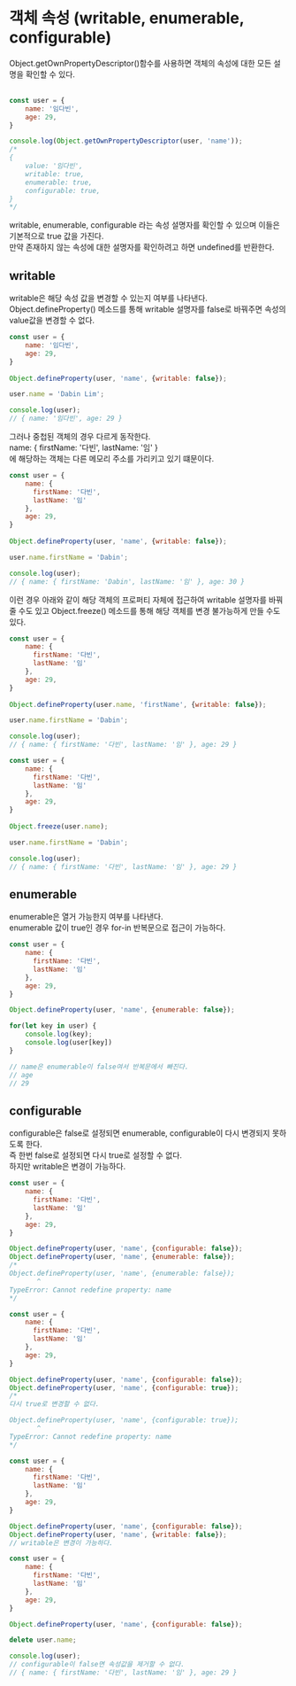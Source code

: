 # 객체 속성 (writable, enumerable, configurable)

Object.getOwnPropertyDescriptor()함수를 사용하면 객체의 속성에 대한 모든 설명을 확인할 수 있다.<br><br>

```js
const user = {
    name: '임다빈',
    age: 29,
}

console.log(Object.getOwnPropertyDescriptor(user, 'name'));
/*
{
    value: '임다빈',
    writable: true,
    enumerable: true,
    configurable: true,
}
*/
```

writable, enumerable, configurable 라는 속성 설명자를 확인할 수 있으며 이들은 기본적으로 true 값을 가진다.<br>
만약 존재하지 않는 속성에 대한 설명자를 확인하려고 하면 undefined를 반환한다.

## writable
writable은 해당 속성 값을 변경할 수 있는지 여부를 나타낸다.<br>
Object.defineProperty() 메소드를 통해 writable 설명자를 false로 바꿔주면 속성의 value값을 변경할 수 없다.
```js
const user = {
    name: '임다빈',
    age: 29,
}
  
Object.defineProperty(user, 'name', {writable: false});

user.name = 'Dabin Lim';

console.log(user);
// { name: '임다빈', age: 29 }
```

그러나 중첩된 객체의 경우 다르게 동작한다.<br>
name: {
      firstName: '다빈',
      lastName: '임'
    }<br>
에 해당하는 객체는 다른 메모리 주소를 가리키고 있기 떄문이다.
```js
const user = {
    name: {
      firstName: '다빈',
      lastName: '임'
    },
    age: 29,
}
  
Object.defineProperty(user, 'name', {writable: false});

user.name.firstName = 'Dabin';

console.log(user);
// { name: { firstName: 'Dabin', lastName: '임' }, age: 30 }
```

이런 경우 아래와 같이 해당 객체의 프로퍼티 자체에 접근하여 writable 설명자를 바꿔줄 수도 있고 Object.freeze() 메소드를 통해 해당 객체를 변경 불가능하게 만들 수도 있다.
```js
const user = {
    name: {
      firstName: '다빈',
      lastName: '임'
    },
    age: 29,
}
  
Object.defineProperty(user.name, 'firstName', {writable: false});

user.name.firstName = 'Dabin';

console.log(user);
// { name: { firstName: '다빈', lastName: '임' }, age: 29 }
```

```js
const user = {
    name: {
      firstName: '다빈',
      lastName: '임'
    },
    age: 29,
}
  
Object.freeze(user.name);

user.name.firstName = 'Dabin';

console.log(user);
// { name: { firstName: '다빈', lastName: '임' }, age: 29 }
```

## enumerable
enumerable은 열거 가능한지 여부를 나타낸다.<br>
enumerable 값이 true인 경우 for-in 반복문으로 접근이 가능하다.

```js
const user = {
    name: {
      firstName: '다빈',
      lastName: '임'
    },
    age: 29,
}

Object.defineProperty(user, 'name', {enumerable: false});

for(let key in user) {
    console.log(key);
    console.log(user[key])
}

// name은 enumerable이 false여서 반복문에서 빠진다.
// age
// 29
```

## configurable

configurable은 false로 설정되면 enumerable, configurable이 다시 변경되지 못하도록 한다.<br>
즉 한번 false로 설정되면 다시 true로 설정할 수 없다.<br>
하지만 writable은 변경이 가능하다.

```js
const user = {
    name: {
      firstName: '다빈',
      lastName: '임'
    },
    age: 29,
}

Object.defineProperty(user, 'name', {configurable: false});
Object.defineProperty(user, 'name', {enumerable: false});
/*
Object.defineProperty(user, 'name', {enumerable: false});
       ^
TypeError: Cannot redefine property: name
*/
```

```js
const user = {
    name: {
      firstName: '다빈',
      lastName: '임'
    },
    age: 29,
}

Object.defineProperty(user, 'name', {configurable: false});
Object.defineProperty(user, 'name', {configurable: true});
/*
다시 true로 변경할 수 없다.

Object.defineProperty(user, 'name', {configurable: true});
       ^
TypeError: Cannot redefine property: name
*/
```

```js
const user = {
    name: {
      firstName: '다빈',
      lastName: '임'
    },
    age: 29,
}

Object.defineProperty(user, 'name', {configurable: false});
Object.defineProperty(user, 'name', {writable: false});
// writable은 변경이 가능하다.
```

```js
const user = {
    name: {
      firstName: '다빈',
      lastName: '임'
    },
    age: 29,
}

Object.defineProperty(user, 'name', {configurable: false});

delete user.name;

console.log(user);
// configurable이 false면 속성값을 제거할 수 없다.
// { name: { firstName: '다빈', lastName: '임' }, age: 29 }
```